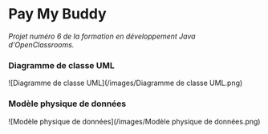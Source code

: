# Pay My Buddy
 _Projet numéro 6 de la formation en développement Java d'OpenClassrooms._

### Diagramme de classe UML
![Diagramme de classe UML](/images/Diagramme de classe UML.png)

### Modèle physique de données
![Modèle physique de données](/images/Modèle physique de données.png)
